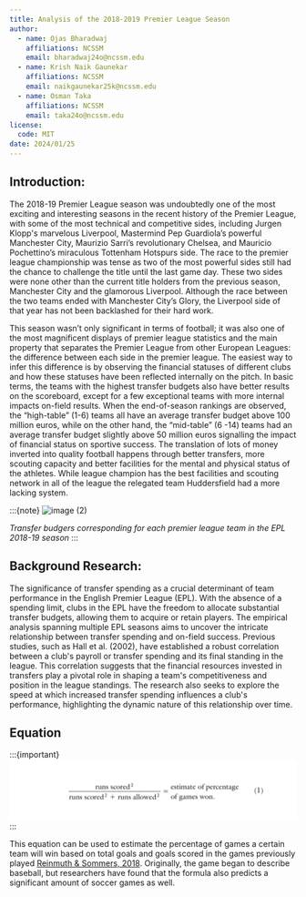 ```yaml
---
title: Analysis of the 2018-2019 Premier League Season
author:
  - name: Ojas Bharadwaj
    affiliations: NCSSM
    email: bharadwaj24o@ncssm.edu
  - name: Krish Naik Gaunekar
    affiliations: NCSSM
    email: naikgaunekar25k@ncssm.edu
  - name: Osman Taka
    affiliations: NCSSM
    email: taka24o@ncssm.edu
license:
  code: MIT
date: 2024/01/25
---
```


## Introduction:

The 2018-19 Premier League season was undoubtedly one of the most exciting and interesting seasons in the recent history of the Premier League, with some of the most technical and competitive sides, including Jurgen Klopp's marvelous Liverpool, Mastermind Pep Guardiola’s powerful Manchester City, Maurizio Sarri’s revolutionary Chelsea, and Mauricio Pochettino’s miraculous Tottenham Hotspurs side. The race to the premier league championship was tense as two of the most powerful sides still had the chance to challenge the title until the last game day. These two sides were none other than the current title holders from the previous season, Manchester City and the glamorous Liverpool. Although the race between the two teams ended with Manchester City’s Glory, the Liverpool side of that year has not been backlashed for their hard work. 

This season wasn’t only significant in terms of football; it was also one of the most magnificent displays of premier league statistics and the main property that separates the Premier League from other European Leagues: the difference between each side in the premier league. The easiest way to infer this difference is by observing the financial statuses of different clubs and how these statuses have been reflected internally on the pitch. In basic terms, the teams with the highest transfer budgets also have better results on the scoreboard, except for a few exceptional teams with more internal impacts on-field results. When the end-of-season rankings are observed, the “high-table” (1-6) teams all have an average transfer budget above 100 million euros, while on the other hand, the “mid-table” (6 -14) teams had an average transfer budget slightly above 50 million euros signalling the impact of financial status on sportive success. The translation of lots of money inverted into quality football happens through better transfers, more scouting capacity and better facilities for the mental and physical status of the athletes. While league champion has the best facilities and scouting network in all of the league the relegated team Huddersfield had a more lacking system.

:::{note}
![image (2)](https://github.com/ojasbharadwaj/premier-analysis/assets/143464329/d9f3b51f-06ac-4fd4-9e46-a1892005faf6)

*Transfer budgers corresponding for each premier league team in the EPL 2018-19 season*
:::


## Background Research:
The significance of transfer spending as a crucial determinant of team performance in the English Premier League (EPL). With the absence of a spending limit, clubs in the EPL have the freedom to allocate substantial transfer budgets, allowing them to acquire or retain players. The empirical analysis spanning multiple EPL seasons aims to uncover the intricate relationship between transfer spending and on-field success. Previous studies, such as Hall et al. (2002), have established a robust correlation between a club's payroll or transfer spending and its final standing in the league. This correlation suggests that the financial resources invested in transfers play a pivotal role in shaping a team's competitiveness and position in the league standings. The research also seeks to explore the speed at which increased transfer spending influences a club's performance, highlighting the dynamic nature of this relationship over time. 


## Equation

:::{important}
![formula](formula.png)
:::

This equation can be used to estimate the percentage of games a certain team will win based on total goals and goals scored in the games previously played [Reinmuth & Sommers, 2018](https://doi.org/10.47611/jsr.v7i2.460). Originally, the game began to describe baseball, but researchers have found that the formula also predicts a significant amount of soccer games as well.


